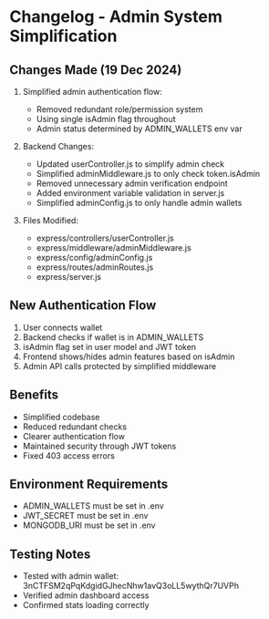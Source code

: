 # Changelog - Admin System Simplification

## Changes Made (19 Dec 2024)
1. Simplified admin authentication flow:
   - Removed redundant role/permission system
   - Using single isAdmin flag throughout
   - Admin status determined by ADMIN_WALLETS env var

2. Backend Changes:
   - Updated userController.js to simplify admin check
   - Simplified adminMiddleware.js to only check token.isAdmin
   - Removed unnecessary admin verification endpoint
   - Added environment variable validation in server.js
   - Simplified adminConfig.js to only handle admin wallets

3. Files Modified:
   - express/controllers/userController.js
   - express/middleware/adminMiddleware.js
   - express/config/adminConfig.js
   - express/routes/adminRoutes.js
   - express/server.js

## New Authentication Flow
1. User connects wallet
2. Backend checks if wallet is in ADMIN_WALLETS
3. isAdmin flag set in user model and JWT token
4. Frontend shows/hides admin features based on isAdmin
5. Admin API calls protected by simplified middleware

## Benefits
- Simplified codebase
- Reduced redundant checks
- Clearer authentication flow
- Maintained security through JWT tokens
- Fixed 403 access errors

## Environment Requirements
- ADMIN_WALLETS must be set in .env
- JWT_SECRET must be set in .env
- MONGODB_URI must be set in .env

## Testing Notes
- Tested with admin wallet: 3nCTFSM2qPqKdgidGJhecNhw1avQ3oLL5wythQr7UVPh
- Verified admin dashboard access
- Confirmed stats loading correctly
